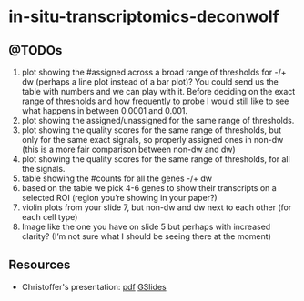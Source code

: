 # in-situ-transcriptomics-deconwolf

## @TODOs

1. plot showing the #assigned across a broad range of thresholds for -/+ dw (perhaps a line plot instead of a bar plot)? You could send us the table with numbers and we can play with it. Before deciding on the exact range of thresholds and how frequently to probe I would still like to see what happens in between 0.0001 and 0.001.
2. plot showing the assigned/unassigned for the same range of thresholds.
3. plot showing the quality scores for the same range of thresholds, but only for the same exact signals, so properly assigned ones in non-dw (this is a more fair comparison between non-dw and dw)
4. plot showing the quality scores for the same range of thresholds, for all the signals.
5. table showing the #counts for all the genes -/+ dw
6. based on the table we pick 4-6 genes to show their transcripts on a selected ROI (region you’re showing in your paper?)
7. violin plots from your slide 7, but non-dw and dw next to each other (for each cell type)
8. Image like the one you have on slide 5 but perhaps with increased clarity? (I’m not sure what I should be seeing there at the moment)

## Resources

- Christoffer's presentation: [pdf](data/deconvolution-update.pdf) [GSlides](https://docs.google.com/presentation/d/1onOuz-1Y3gOiLW6qJ7m22dAQbs2yyCw7aAuYtP03nnw/edit#slide=id.p)
